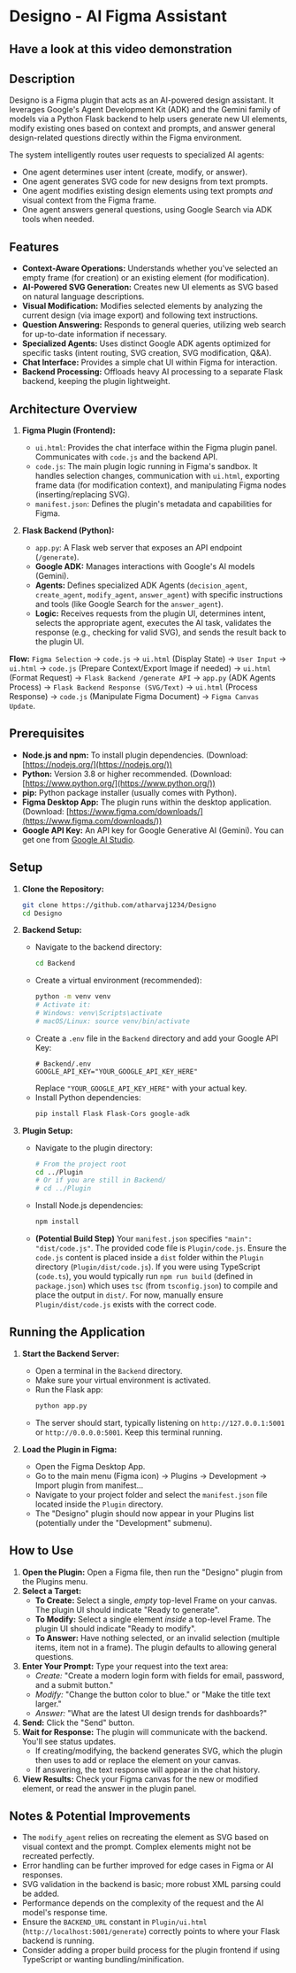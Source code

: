 # Designo - AI Figma Assistant

## Have a look at this video demonstration


## Description

Designo is a Figma plugin that acts as an AI-powered design assistant. It leverages Google's Agent Development Kit (ADK) and the Gemini family of models via a Python Flask backend to help users generate new UI elements, modify existing ones based on context and prompts, and answer general design-related questions directly within the Figma environment.

The system intelligently routes user requests to specialized AI agents:
*   One agent determines user intent (create, modify, or answer).
*   One agent generates SVG code for new designs from text prompts.
*   One agent modifies existing design elements using text prompts *and* visual context from the Figma frame.
*   One agent answers general questions, using Google Search via ADK tools when needed.

## Features

*   **Context-Aware Operations:** Understands whether you've selected an empty frame (for creation) or an existing element (for modification).
*   **AI-Powered SVG Generation:** Creates new UI elements as SVG based on natural language descriptions.
*   **Visual Modification:** Modifies selected elements by analyzing the current design (via image export) and following text instructions.
*   **Question Answering:** Responds to general queries, utilizing web search for up-to-date information if necessary.
*   **Specialized Agents:** Uses distinct Google ADK agents optimized for specific tasks (intent routing, SVG creation, SVG modification, Q&A).
*   **Chat Interface:** Provides a simple chat UI within Figma for interaction.
*   **Backend Processing:** Offloads heavy AI processing to a separate Flask backend, keeping the plugin lightweight.

## Architecture Overview

1.  **Figma Plugin (Frontend):**
    *   `ui.html`: Provides the chat interface within the Figma plugin panel. Communicates with `code.js` and the backend API.
    *   `code.js`: The main plugin logic running in Figma's sandbox. It handles selection changes, communication with `ui.html`, exporting frame data (for modification context), and manipulating Figma nodes (inserting/replacing SVG).
    *   `manifest.json`: Defines the plugin's metadata and capabilities for Figma.

2.  **Flask Backend (Python):**
    *   `app.py`: A Flask web server that exposes an API endpoint (`/generate`).
    *   **Google ADK:** Manages interactions with Google's AI models (Gemini).
    *   **Agents:** Defines specialized ADK Agents (`decision_agent`, `create_agent`, `modify_agent`, `answer_agent`) with specific instructions and tools (like Google Search for the `answer_agent`).
    *   **Logic:** Receives requests from the plugin UI, determines intent, selects the appropriate agent, executes the AI task, validates the response (e.g., checking for valid SVG), and sends the result back to the plugin UI.

**Flow:**
`Figma Selection` -> `code.js` -> `ui.html` (Display State) -> `User Input` -> `ui.html` -> `code.js` (Prepare Context/Export Image if needed) -> `ui.html` (Format Request) -> `Flask Backend /generate API` -> `app.py` (ADK Agents Process) -> `Flask Backend Response (SVG/Text)` -> `ui.html` (Process Response) -> `code.js` (Manipulate Figma Document) -> `Figma Canvas Update`.

## Prerequisites

*   **Node.js and npm:** To install plugin dependencies. (Download: [https://nodejs.org/](https://nodejs.org/))
*   **Python:** Version 3.8 or higher recommended. (Download: [https://www.python.org/](https://www.python.org/))
*   **pip:** Python package installer (usually comes with Python).
*   **Figma Desktop App:** The plugin runs within the desktop application. (Download: [https://www.figma.com/downloads/](https://www.figma.com/downloads/))
*   **Google API Key:** An API key for Google Generative AI (Gemini). You can get one from [Google AI Studio](https://aistudio.google.com/app/apikey).

## Setup

1.  **Clone the Repository:**
    ```bash
    git clone https://github.com/atharvaj1234/Designo
    cd Designo
    ```

2.  **Backend Setup:**
    *   Navigate to the backend directory:
        ```bash
        cd Backend
        ```
    *   Create a virtual environment (recommended):
        ```bash
        python -m venv venv
        # Activate it:
        # Windows: venv\Scripts\activate
        # macOS/Linux: source venv/bin/activate
        ```
    *   Create a `.env` file in the `Backend` directory and add your Google API Key:
        ```env
        # Backend/.env
        GOOGLE_API_KEY="YOUR_GOOGLE_API_KEY_HERE"
        ```
        Replace `"YOUR_GOOGLE_API_KEY_HERE"` with your actual key.
    *   Install Python dependencies:
        ```bash
        pip install Flask Flask-Cors google-adk
        ```
3.  **Plugin Setup:**
    *   Navigate to the plugin directory:
        ```bash
        # From the project root
        cd ../Plugin
        # Or if you are still in Backend/
        # cd ../Plugin
        ```
    *   Install Node.js dependencies:
        ```bash
        npm install
        ```
    *   **(Potential Build Step)** Your `manifest.json` specifies `"main": "dist/code.js"`. The provided code file is `Plugin/code.js`. Ensure the `code.js` content is placed inside a `dist` folder within the `Plugin` directory (`Plugin/dist/code.js`). If you were using TypeScript (`code.ts`), you would typically run `npm run build` (defined in `package.json`) which uses `tsc` (from `tsconfig.json`) to compile and place the output in `dist/`. For now, manually ensure `Plugin/dist/code.js` exists with the correct code.

## Running the Application

1.  **Start the Backend Server:**
    *   Open a terminal in the `Backend` directory.
    *   Make sure your virtual environment is activated.
    *   Run the Flask app:
        ```bash
        python app.py
        ```
    *   The server should start, typically listening on `http://127.0.0.1:5001` or `http://0.0.0.0:5001`. Keep this terminal running.

2.  **Load the Plugin in Figma:**
    *   Open the Figma Desktop App.
    *   Go to the main menu (Figma icon) -> Plugins -> Development -> Import plugin from manifest...
    *   Navigate to your project folder and select the `manifest.json` file located inside the `Plugin` directory.
    *   The "Designo" plugin should now appear in your Plugins list (potentially under the "Development" submenu).

## How to Use

1.  **Open the Plugin:** Open a Figma file, then run the "Designo" plugin from the Plugins menu.
2.  **Select a Target:**
    *   **To Create:** Select a single, *empty* top-level Frame on your canvas. The plugin UI should indicate "Ready to generate".
    *   **To Modify:** Select a single element *inside* a top-level Frame. The plugin UI should indicate "Ready to modify".
    *   **To Answer:** Have nothing selected, or an invalid selection (multiple items, item not in a frame). The plugin defaults to allowing general questions.
3.  **Enter Your Prompt:** Type your request into the text area:
    *   *Create:* "Create a modern login form with fields for email, password, and a submit button."
    *   *Modify:* "Change the button color to blue." or "Make the title text larger."
    *   *Answer:* "What are the latest UI design trends for dashboards?"
4.  **Send:** Click the "Send" button.
5.  **Wait for Response:** The plugin will communicate with the backend. You'll see status updates.
    *   If creating/modifying, the backend generates SVG, which the plugin then uses to add or replace the element on your canvas.
    *   If answering, the text response will appear in the chat history.
6.  **View Results:** Check your Figma canvas for the new or modified element, or read the answer in the plugin panel.

## Notes & Potential Improvements

*   The `modify_agent` relies on recreating the element as SVG based on visual context and the prompt. Complex elements might not be recreated perfectly.
*   Error handling can be further improved for edge cases in Figma or AI responses.
*   SVG validation in the backend is basic; more robust XML parsing could be added.
*   Performance depends on the complexity of the request and the AI model's response time.
*   Ensure the `BACKEND_URL` constant in `Plugin/ui.html` (`http://localhost:5001/generate`) correctly points to where your Flask backend is running.
*   Consider adding a proper build process for the plugin frontend if using TypeScript or wanting bundling/minification.
